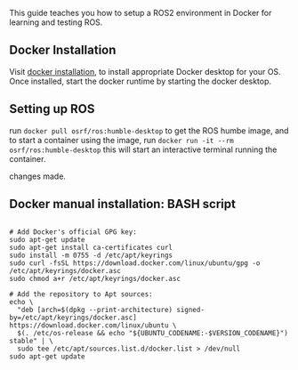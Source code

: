 This guide teaches you how to setup a ROS2 environment in Docker for learning and testing ROS.

## Docker Installation

Visit [docker installation](https://www.docker.com/), to install appropriate Docker desktop for your OS. Once installed, start the docker runtime by starting the docker desktop.

## Setting up ROS

run `docker pull osrf/ros:humble-desktop` to get the ROS humbe image, and to start a container using the image, run `docker run -it --rm osrf/ros:humble-desktop` this will start an interactive terminal running the container.

changes made.

## Docker manual installation: BASH script

```

# Add Docker's official GPG key:
sudo apt-get update
sudo apt-get install ca-certificates curl
sudo install -m 0755 -d /etc/apt/keyrings
sudo curl -fsSL https://download.docker.com/linux/ubuntu/gpg -o /etc/apt/keyrings/docker.asc
sudo chmod a+r /etc/apt/keyrings/docker.asc

# Add the repository to Apt sources:
echo \
  "deb [arch=$(dpkg --print-architecture) signed-by=/etc/apt/keyrings/docker.asc] https://download.docker.com/linux/ubuntu \
  $(. /etc/os-release && echo "${UBUNTU_CODENAME:-$VERSION_CODENAME}") stable" | \
  sudo tee /etc/apt/sources.list.d/docker.list > /dev/null
sudo apt-get update
```
